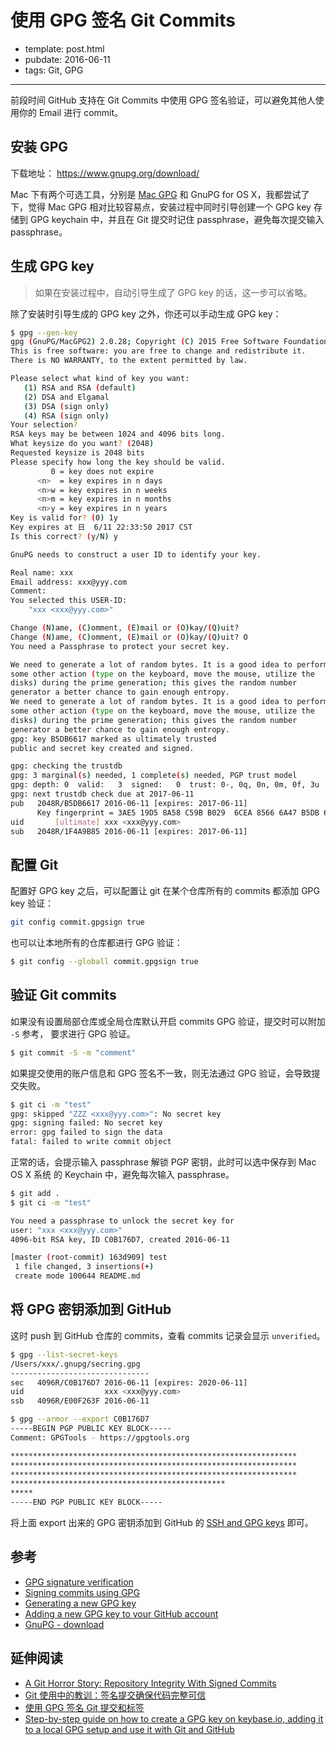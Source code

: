 
# 使用 GPG 签名 Git Commits

- template: post.html
- pubdate: 2016-06-11
- tags: Git, GPG

----

前段时间 GitHub 支持在 Git Commits 中使用 GPG 签名验证，可以避免其他人使用你的
Email 进行 commit。

## 安装 GPG

下载地址： https://www.gnupg.org/download/

Mac 下有两个可选工具，分别是 [Mac GPG](http://gpgtools.org/) 和 GnuPG for OS X，我都尝试了下，觉得
Mac GPG 相对比较容易点，安装过程中同时引导创建一个 GPG key 存储到 GPG keychain
中，并且在 Git 提交时记住 passphrase，避免每次提交输入 passphrase。

<!--more-->

## 生成 GPG key

> 如果在安装过程中，自动引导生成了 GPG key 的话，这一步可以省略。

除了安装时引导生成的 GPG key 之外，你还可以手动生成 GPG key：

```bash
$ gpg --gen-key
gpg (GnuPG/MacGPG2) 2.0.28; Copyright (C) 2015 Free Software Foundation, Inc.
This is free software: you are free to change and redistribute it.
There is NO WARRANTY, to the extent permitted by law.

Please select what kind of key you want:
   (1) RSA and RSA (default)
   (2) DSA and Elgamal
   (3) DSA (sign only)
   (4) RSA (sign only)
Your selection?
RSA keys may be between 1024 and 4096 bits long.
What keysize do you want? (2048)
Requested keysize is 2048 bits
Please specify how long the key should be valid.
         0 = key does not expire
      <n>  = key expires in n days
      <n>w = key expires in n weeks
      <n>m = key expires in n months
      <n>y = key expires in n years
Key is valid for? (0) 1y
Key expires at 日  6/11 22:33:50 2017 CST
Is this correct? (y/N) y

GnuPG needs to construct a user ID to identify your key.

Real name: xxx
Email address: xxx@yyy.com
Comment:
You selected this USER-ID:
    "xxx <xxx@yyy.com>"

Change (N)ame, (C)omment, (E)mail or (O)kay/(Q)uit?
Change (N)ame, (C)omment, (E)mail or (O)kay/(Q)uit? O
You need a Passphrase to protect your secret key.

We need to generate a lot of random bytes. It is a good idea to perform
some other action (type on the keyboard, move the mouse, utilize the
disks) during the prime generation; this gives the random number
generator a better chance to gain enough entropy.
We need to generate a lot of random bytes. It is a good idea to perform
some other action (type on the keyboard, move the mouse, utilize the
disks) during the prime generation; this gives the random number
generator a better chance to gain enough entropy.
gpg: key B5DB6617 marked as ultimately trusted
public and secret key created and signed.

gpg: checking the trustdb
gpg: 3 marginal(s) needed, 1 complete(s) needed, PGP trust model
gpg: depth: 0  valid:   3  signed:   0  trust: 0-, 0q, 0n, 0m, 0f, 3u
gpg: next trustdb check due at 2017-06-11
pub   2048R/B5DB6617 2016-06-11 [expires: 2017-06-11]
      Key fingerprint = 3AE5 19D5 8A58 C59B B029  6CEA 8566 6A47 B5DB 6617
uid       [ultimate] xxx <xxx@yyy.com>
sub   2048R/1F4A9B85 2016-06-11 [expires: 2017-06-11]
```

## 配置 Git

配置好 GPG key 之后，可以配置让 git 在某个仓库所有的 commits 都添加 GPG key 验证：

```bash
git config commit.gpgsign true
```

也可以让本地所有的仓库都进行 GPG 验证：

```bash
$ git config --globall commit.gpgsign true
```

## 验证 Git commits

如果没有设置局部仓库或全局仓库默认开启 commits GPG 验证，提交时可以附加 `-S` 参考，
要求进行 GPG 验证。

```bash
$ git commit -S -m "comment"
```

如果提交使用的账户信息和 GPG 签名不一致，则无法通过 GPG 验证，会导致提交失败。

```bash
$ git ci -m "test"
gpg: skipped "ZZZ <xxx@yyy.com>": No secret key
gpg: signing failed: No secret key
error: gpg failed to sign the data
fatal: failed to write commit object
```

正常的话，会提示输入 passphrase 解锁 PGP 密钥，此时可以选中保存到 Mac OS X 系统
的 Keychain 中，避免每次输入 passphrase。

```bash
$ git add .
$ git ci -m "test"

You need a passphrase to unlock the secret key for
user: "xxx <xxx@yyy.com>"
4096-bit RSA key, ID C0B176D7, created 2016-06-11

[master (root-commit) 163d909] test
 1 file changed, 3 insertions(+)
 create mode 100644 README.md
```

## 将 GPG 密钥添加到 GitHub

这时 push 到 GitHub 仓库的 commits，查看 commits 记录会显示 `unverified`。

```bash
$ gpg --list-secret-keys
/Users/xxx/.gnupg/secring.gpg
-------------------------------
sec   4096R/C0B176D7 2016-06-11 [expires: 2020-06-11]
uid                  xxx <xxx@yyy.com>
ssb   4096R/E00F263F 2016-06-11

$ gpg --armor --export C0B176D7
-----BEGIN PGP PUBLIC KEY BLOCK-----
Comment: GPGTools - https://gpgtools.org

****************************************************************
****************************************************************
****************************************************************
************************************************
*****
-----END PGP PUBLIC KEY BLOCK-----
```

将上面 export 出来的 GPG 密钥添加到 GitHub 的 [SSH and GPG keys](https://github.com/settings/keys) 即可。

## 参考

- [GPG signature verification](https://github.com/blog/2144-gpg-signature-verification)
- [Signing commits using GPG](https://help.github.com/articles/signing-commits-using-gpg/)
- [Generating a new GPG key](https://help.github.com/articles/generating-a-new-gpg-key/)
- [Adding a new GPG key to your GitHub account](https://help.github.com/articles/adding-a-new-gpg-key-to-your-github-account/)
- [GnuPG - download](https://www.gnupg.org/download/)

## 延伸阅读

- [A Git Horror Story: Repository Integrity With Signed Commits](https://mikegerwitz.com/papers/git-horror-story)
- [Git 使用中的教训：签名提交确保代码完整可信](http://www.oschina.net/translate/git-horror-story)
- [使用 GPG 签名 Git 提交和标签](http://arondight.me/2016/04/17/%E4%BD%BF%E7%94%A8GPG%E7%AD%BE%E5%90%8DGit%E6%8F%90%E4%BA%A4%E5%92%8C%E6%A0%87%E7%AD%BE/)
- [Step-by-step guide on how to create a GPG key on keybase.io, adding it to a local GPG setup and use it with Git and GitHub](https://github.com/pstadler/keybase-gpg-github)

